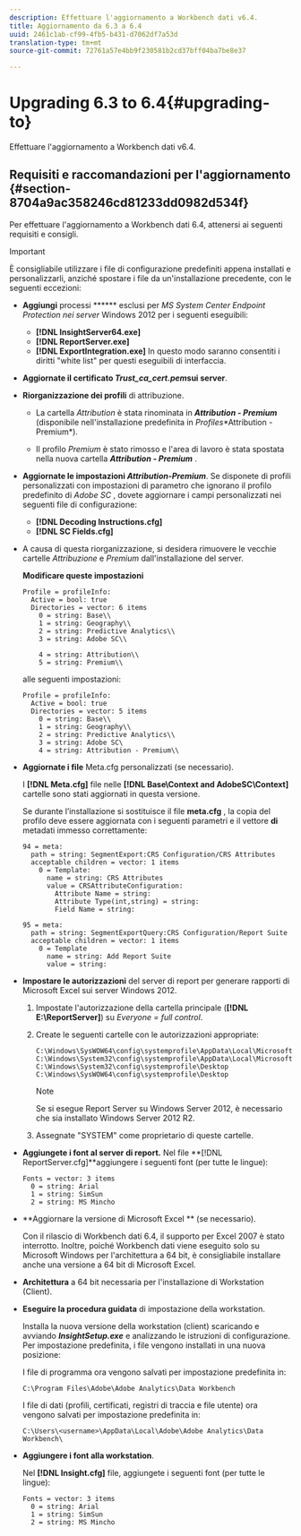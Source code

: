 ```yaml
---
description: Effettuare l'aggiornamento a Workbench dati v6.4.
title: Aggiornamento da 6.3 a 6.4
uuid: 2461c1ab-cf99-4fb5-b431-d7062df7a53d
translation-type: tm+mt
source-git-commit: 72761a57e4bb9f230581b2cd37bff04ba7be8e37

---
```



# Upgrading 6.3 to 6.4{#upgrading-to}

Effettuare l&#39;aggiornamento a Workbench dati v6.4.

## Requisiti e raccomandazioni per l&#39;aggiornamento {#section-8704a9ac358246cd81233dd0982d534f}

Per effettuare l&#39;aggiornamento a Workbench dati 6.4, attenersi ai seguenti requisiti e consigli.

>[!IMPORTANT]
>
>È consigliabile utilizzare i file di configurazione predefiniti appena installati e personalizzarli, anziché spostare i file da un&#39;installazione precedente, con le seguenti eccezioni:

* **Aggiungi** processi ****** esclusi per *MS System Center Endpoint Protection nei server* Windows 2012 per i seguenti eseguibili:

   * **[!DNL InsightServer64.exe]**
   * **[!DNL ReportServer.exe]**
   * **[!DNL ExportIntegration.exe]**
   In questo modo saranno consentiti i diritti &quot;white list&quot; per questi eseguibili di interfaccia.

* **Aggiornate il certificato *Trust_ca_cert.pem*sui server**.
* **Riorganizzazione dei profili** di attribuzione.

   * La cartella *Attribution* è stata rinominata in ***Attribution - Premium*** (disponibile nell&#39;installazione predefinita in *Profiles*\*Attribution - Premium*).

   * Il profilo *Premium* è stato rimosso e l&#39;area di lavoro è stata spostata nella nuova cartella ***Attribution - Premium*** .

* **Aggiornate le impostazioni *Attribution-Premium***. Se disponete di profili personalizzati con impostazioni di parametro che ignorano il profilo predefinito di *Adobe SC* , dovete aggiornare i campi personalizzati nei seguenti file di configurazione:

   * **[!DNL Decoding Instructions.cfg]**
   * **[!DNL SC Fields.cfg]**

* A causa di questa riorganizzazione, si desidera rimuovere le vecchie cartelle *Attribuzione* e *Premium* dall&#39;installazione del server.

   **Modificare queste impostazioni**

   ```
   Profile = profileInfo:  
     Active = bool: true 
     Directories = vector: 6 items 
       0 = string: Base\\ 
       1 = string: Geography\\ 
       2 = string: Predictive Analytics\\ 
       3 = string: Adobe SC\\ 
   
       4 = string: Attribution\\ 
       5 = string: Premium\\
   ```

   alle seguenti impostazioni:

   ```
   Profile = profileInfo:  
     Active = bool: true 
     Directories = vector: 5 items 
       0 = string: Base\\ 
       1 = string: Geography\\ 
       2 = string: Predictive Analytics\\ 
       3 = string: Adobe SC\
       4 = string: Attribution - Premium\\
   ```

* **Aggiornate i file** Meta.cfg personalizzati (se necessario).

   I **[!DNL Meta.cfg]** file nelle **[!DNL Base\Context and AdobeSC\Context]** cartelle sono stati aggiornati in questa versione.

   Se durante l’installazione si sostituisce il file **meta.cfg** , la copia del profilo deve essere aggiornata con i seguenti parametri e il vettore **di** metadati immesso correttamente:

   ```
   94 = meta: 
     path = string: SegmentExport:CRS Configuration/CRS Attributes 
     acceptable children = vector: 1 items 
       0 = Template: 
         name = string: CRS Attributes 
         value = CRSAttributeConfiguration: 
           Attribute Name = string: 
           Attribute Type(int,string) = string: 
           Field Name = string: 
   
   95 = meta: 
     path = string: SegmentExportQuery:CRS Configuration/Report Suite 
     acceptable children = vector: 1 items 
       0 = Template 
         name = string: Add Report Suite 
         value = string:
   ```

* **Impostare le autorizzazioni** del server di report per generare rapporti di Microsoft Excel sui server Windows 2012.

   1. Impostate l&#39;autorizzazione della cartella principale (**[!DNL E:\ReportServer\]**) su *Everyone = full control*.

   1. Create le seguenti cartelle con le autorizzazioni appropriate:

      ```
      C:\Windows\SysWOW64\config\systemprofile\AppData\Local\Microsoft\Windows\INetCac‌he 
      C:\Windows\System32\config\systemprofile\AppData\Local\Microsoft\Windows\INetCac‌he 
      C:\Windows\System32\config\systemprofile\Desktop 
      C:\Windows\SysWOW64\config\systemprofile\Desktop
      ```

      >[!NOTE]
      >
      >Se si esegue Report Server su Windows Server 2012, è necessario che sia installato Windows Server 2012 R2.

   1. Assegnate &quot;SYSTEM&quot; come proprietario di queste cartelle.

* **Aggiungete i font al server di report.** Nel file **[!DNL ReportServer.cfg]**aggiungere i seguenti font (per tutte le lingue):

   ```
   Fonts = vector: 3 items 
     0 = string: Arial 
     1 = string: SimSun 
     2 = string: MS Mincho
   ```

* **Aggiornare la versione di Microsoft Excel ** (se necessario).

   Con il rilascio di Workbench dati 6.4, il supporto per Excel 2007 è stato interrotto. Inoltre, poiché Workbench dati viene eseguito solo su Microsoft Windows per l&#39;architettura a 64 bit, è consigliabile installare anche una versione a 64 bit di Microsoft Excel.

* **Architettura** a 64 bit necessaria per l&#39;installazione di Workstation (Client).
* **Eseguire la procedura guidata** di impostazione della workstation.

   Installa la nuova versione della workstation (client) scaricando e avviando ***InsightSetup.exe*** e analizzando le istruzioni di configurazione. Per impostazione predefinita, i file vengono installati in una nuova posizione:

   I file di programma ora vengono salvati per impostazione predefinita in:

   ```
   C:\Program Files\Adobe\Adobe Analytics\Data Workbench
   ```

   I file di dati (profili, certificati, registri di traccia e file utente) ora vengono salvati per impostazione predefinita in:

   ```
   C:\Users\<username>\AppData\Local\Adobe\Adobe Analytics\Data Workbench\
   ```

* **Aggiungere i font alla workstation**.

   Nel **[!DNL Insight.cfg]** file, aggiungete i seguenti font (per tutte le lingue):

   ```
   Fonts = vector: 3 items 
     0 = string: Arial 
     1 = string: SimSun 
     2 = string: MS Mincho
   ```

